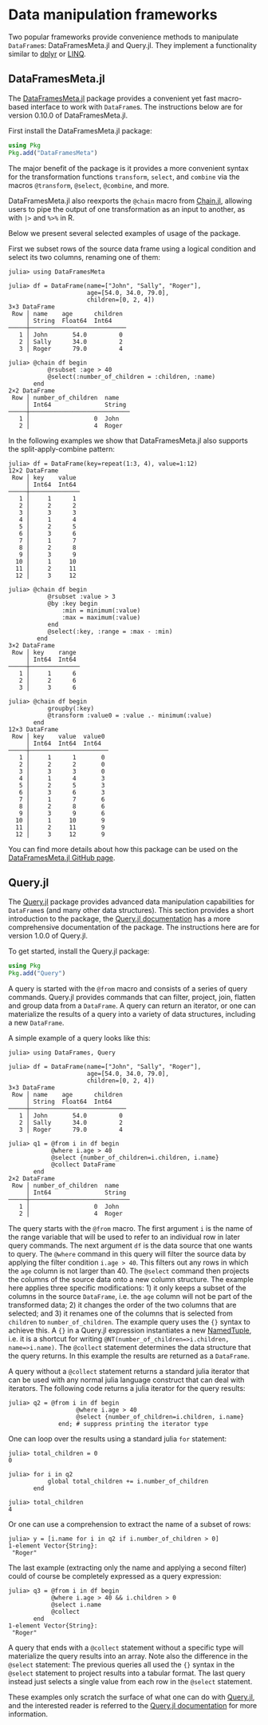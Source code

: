 # Data manipulation frameworks

Two popular frameworks provide convenience methods to manipulate `DataFrame`s:
DataFramesMeta.jl and Query.jl. They implement a functionality similar to
[dplyr](https://dplyr.tidyverse.org/) or
[LINQ](https://en.wikipedia.org/wiki/Language_Integrated_Query).

## DataFramesMeta.jl

The [DataFramesMeta.jl](https://github.com/JuliaStats/DataFramesMeta.jl) package
provides a convenient yet fast macro-based interface to work with `DataFrame`s.
The instructions below are for version 0.10.0 of DataFramesMeta.jl.

First install the DataFramesMeta.jl package:

```julia
using Pkg
Pkg.add("DataFramesMeta")
```

The major benefit of the package is it provides a more convenient syntax
for the transformation functions `transform`, `select`, and `combine` 
via the macros `@transform`, `@select`, `@combine`, and more.

DataFramesMeta.jl also reexports the `@chain` macro from 
[Chain.jl](https://github.com/jkrumbiegel/Chain.jl), allowing users to
pipe the output of one transformation as an input to another, as with 
`|>` and `%>%` in R. 

Below we present several selected examples of usage of the package.

First we subset rows of the source data frame using a logical condition
and select its two columns, renaming one of them:

```jldoctest dataframesmeta
julia> using DataFramesMeta

julia> df = DataFrame(name=["John", "Sally", "Roger"],
                      age=[54.0, 34.0, 79.0],
                      children=[0, 2, 4])
3×3 DataFrame
 Row │ name    age      children
     │ String  Float64  Int64
─────┼───────────────────────────
   1 │ John       54.0         0
   2 │ Sally      34.0         2
   3 │ Roger      79.0         4

julia> @chain df begin
           @rsubset :age > 40 
           @select(:number_of_children = :children, :name)
       end
2×2 DataFrame
 Row │ number_of_children  name
     │ Int64               String
─────┼────────────────────────────
   1 │                  0  John
   2 │                  4  Roger
```

In the following examples we show that DataFramesMeta.jl also supports the split-apply-combine pattern:

```jldoctest dataframesmeta
julia> df = DataFrame(key=repeat(1:3, 4), value=1:12)
12×2 DataFrame
 Row │ key    value
     │ Int64  Int64
─────┼──────────────
   1 │     1      1
   2 │     2      2
   3 │     3      3
   4 │     1      4
   5 │     2      5
   6 │     3      6
   7 │     1      7
   8 │     2      8
   9 │     3      9
  10 │     1     10
  11 │     2     11
  12 │     3     12

julia> @chain df begin
           @rsubset :value > 3 
           @by :key begin 
               :min = minimum(:value)
               :max = maximum(:value)
           end
           @select(:key, :range = :max - :min)
        end
3×2 DataFrame
 Row │ key    range
     │ Int64  Int64
─────┼──────────────
   1 │     1      6
   2 │     2      6
   3 │     3      6

julia> @chain df begin
           groupby(:key)
           @transform :value0 = :value .- minimum(:value)
       end
12×3 DataFrame
 Row │ key    value  value0
     │ Int64  Int64  Int64
─────┼──────────────────────
   1 │     1      1       0
   2 │     2      2       0
   3 │     3      3       0
   4 │     1      4       3
   5 │     2      5       3
   6 │     3      6       3
   7 │     1      7       6
   8 │     2      8       6
   9 │     3      9       6
  10 │     1     10       9
  11 │     2     11       9
  12 │     3     12       9
```

You can find more details about how this package can be used on the
[DataFramesMeta.jl GitHub page](https://github.com/JuliaData/DataFramesMeta.jl).

## Query.jl

The [Query.jl](https://github.com/queryverse/Query.jl) package provides advanced
data manipulation capabilities for `DataFrame`s (and many other data
structures). This section provides a short introduction to the package, the
[Query.jl documentation](http://www.queryverse.org/Query.jl/stable/) has a more
comprehensive documentation of the package. The instructions here are for version
1.0.0 of Query.jl.

To get started, install the Query.jl package:

```julia
using Pkg
Pkg.add("Query")
```

A query is started with the `@from` macro and consists of a series of query
commands. Query.jl provides commands that can filter, project, join, flatten and
group data from a `DataFrame`. A query can return an iterator, or one can
materialize the results of a query into a variety of data structures, including
a new `DataFrame`.

A simple example of a query looks like this:

```jldoctest query
julia> using DataFrames, Query

julia> df = DataFrame(name=["John", "Sally", "Roger"],
                      age=[54.0, 34.0, 79.0],
                      children=[0, 2, 4])
3×3 DataFrame
 Row │ name    age      children
     │ String  Float64  Int64
─────┼───────────────────────────
   1 │ John       54.0         0
   2 │ Sally      34.0         2
   3 │ Roger      79.0         4

julia> q1 = @from i in df begin
            @where i.age > 40
            @select {number_of_children=i.children, i.name}
            @collect DataFrame
       end
2×2 DataFrame
 Row │ number_of_children  name
     │ Int64               String
─────┼────────────────────────────
   1 │                  0  John
   2 │                  4  Roger
```

The query starts with the `@from` macro. The first argument `i` is the name of
the range variable that will be used to refer to an individual row in later
query commands. The next argument `df` is the data source that one wants to
query. The `@where` command in this query will filter the source data by
applying the filter condition `i.age > 40`. This filters out any rows in which
the `age` column is not larger than 40. The `@select` command then projects the
columns of the source data onto a new column structure. The example here applies
three specific modifications: 1) it only keeps a subset of the columns in the
source `DataFrame`, i.e. the `age` column will not be part of the transformed
data; 2) it changes the order of the two columns that are selected; and 3) it
renames one of the columns that is selected from `children` to
`number_of_children`. The example query uses the `{}` syntax to achieve this. A
`{}` in a Query.jl expression instantiates a new
[NamedTuple](https://github.com/blackrock/NamedTuples.jl), i.e. it is a shortcut
for writing `@NT(number_of_children=>i.children, name=>i.name)`. The `@collect`
statement determines the data structure that the query returns. In this example
the results are returned as a `DataFrame`.

A query without a `@collect` statement returns a standard julia iterator that
can be used with any normal julia language construct that can deal with
iterators. The following code returns a julia iterator for the query results:

```jldoctest query
julia> q2 = @from i in df begin
                   @where i.age > 40
                   @select {number_of_children=i.children, i.name}
              end; # suppress printing the iterator type

```

One can loop over the results using a standard julia `for` statement:

```jldoctest query
julia> total_children = 0
0

julia> for i in q2
           global total_children += i.number_of_children
       end

julia> total_children
4

```

Or one can use a comprehension to extract the name of a subset of rows:

```jldoctest query
julia> y = [i.name for i in q2 if i.number_of_children > 0]
1-element Vector{String}:
 "Roger"

```

The last example (extracting only the name and applying a second filter) could
of course be completely expressed as a query expression:

```jldoctest query
julia> q3 = @from i in df begin
            @where i.age > 40 && i.children > 0
            @select i.name
            @collect
       end
1-element Vector{String}:
 "Roger"

```

A query that ends with a `@collect` statement without a specific type will
materialize the query results into an array. Note also the difference in the
`@select` statement: The previous queries all used the `{}` syntax in the
`@select` statement to project results into a tabular format. The last query
instead just selects a single value from each row in the `@select` statement.

These examples only scratch the surface of what one can do with
[Query.jl](https://github.com/queryverse/Query.jl), and the interested reader is
referred to the [Query.jl
documentation](http://www.queryverse.org/Query.jl/stable/) for more
information.
